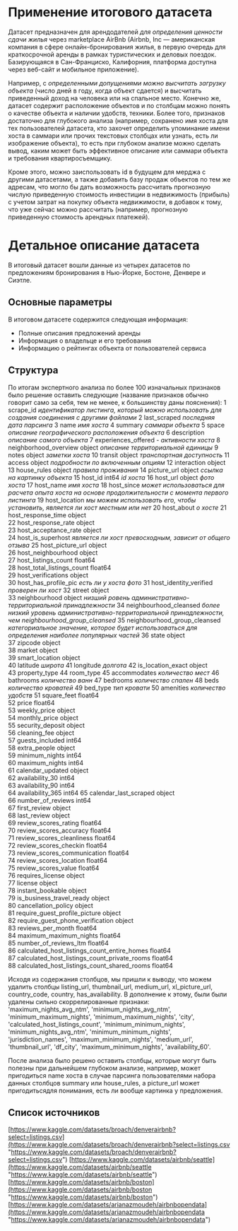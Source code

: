 # Применение итогового датасета 
﻿Датасет предназначен для арендодателей *для определения ценности сдачи жилья* через marketplace AirBnb (Airbnb, Inc — американская компания в сфере онлайн-бронирования жилья, в первую очередь для краткосрочной аренды в рамках туристических и деловых поездок. Базирующаяся в Сан-Франциско, Калифорния, платформа доступна через веб-сайт и мобильное приложение).

Например, с *определенными допущениями можно высчитать загрузку объекта* (число дней в году, когда объект сдается) и высчитать приведенный доход на человека или на спальное место. 
Конечно же, датасет содержит расположение объектов и по столбцам можно понять о качестве объекта и наличии удобств, техники. 
Более того, признаков достаточно для глубокого анализа (например, сохранено имя хоста для тех пользователей датасета, кто захочет определить упоминание имени хоста в саммари или прочих текстовых столбцах или узнать, есть ли изображение объекта), то есть при глубоком анализе можно сделать вывод, каким может быть эффективное описание или саммари объекта и требования квартиросъемщику.

Кроме этого, можно заиспользовать id в будущем для мерджа с другими датасетами, а также добавить базу продаж объектов по тем же адресам, что могло бы дать возможность рассчитать прогнозную числую приведенную стоимость инвестиции в недвижимость (прибыль) с учетом затрат на покупку объекта недвижимости, в добавок к тому, что уже сейчас можно рассчитать (например, прогнозную приведенную стоимость арендных платежей).


# Детальное описание датасета

В итоговый датасет вошли данные из четырех датасетов по предложениям бронирования в Нью-Йорке, Бостоне, Денвере и Сиэтле. 

## Основные параметры

В итоговом датасете содержится следующая информация:
 - Полные описания предложений аренды
 - Информация о владельце и его требования
 - Информацию о рейтингах объекта от пользователей сервиса

## Структура

По итогам экспертного анализа по более 100 изначальных признаков было решение оставить следующие (название признаков обычно говорит само за себя, тем не менее, к большинству даны пояснения):
1 scrape_id *идентификатор листинга, который можно использовать для создания соединения с другими файлами*
2 last_scraped *последняя дата парсинга* 
3 name *имя хоста* 
4 summary *саммари объекта* 
5 space *описание географического расположения объекта*
6 description *описание самого объекта*
7 experiences_offered - *активности хоста*
8 neighborhood_overview object *описание территориальной единицы*
9 notes object *заметки хоста*
10 transit object  *транспортная доступность*
11 access object  *подробности по включенным опциям*
12 interaction object  
13 house_rules object  *правила проживания*
14 picture_url object  *ссылка на картинку объекта*
15 host_id int64  *id хоста*
16 host_url object  *фото хоста*
17 host_name *имя хоста*
18 host_since *может использоваться для расчета опыта хоста на основе продолжительности с момента первого листинга*
19 host_location *мы можем использовать его, чтобы установить, является ли хост местным или нет*
20 host_about *о хосте*
21 host_response_time object  
22 host_response_rate object  
23 host_acceptance_rate object  
24 host_is_superhost *является ли хост превосходным, зависит от общего отзыва*
25 host_picture_url object  
26 host_neighbourhood object  
27 host_listings_count float64  
28 host_total_listings_count float64  
29 host_verifications object  
30 host_has_profile_pic *есть ли у хоста фото*
31 host_identity_verified *проверен ли хост*
32 street object  
33 neighbourhood object *низший ровень административно-территориальной принадлежности* 
34 neighbourhood_cleansed *более низкий уровень административно-территориальной принадлежности, чем neighbourhood_group_cleansed*
35 neighbourhood_group_cleansed *категориальное значение, которое будет использоваться для определения наиболее популярных частей*
36 state object  
37 zipcode object  
38 market object  
39 smart_location object  
40 latitude *широта*
41 longitude *долгота*
42 is_location_exact object  
43 property_type
44 room_type
45 accommodates *количество мест*
46 bathrooms *количество ванн*
47 bedrooms *количество спален*
48 beds *количество кроватей*
49 bed_type *тип кровати*
50 amenities *количество удобств*
51 square_feet float64  
52 price float64  
53 weekly_price object  
54 monthly_price object  
55 security_deposit object  
56 cleaning_fee object  
57 guests_included int64  
58 extra_people object  
59 minimum_nights int64  
60 maximum_nights int64  
61 calendar_updated object  
62 availability_30 int64  
63 availability_90 int64  
64 availability_365 int64
65 calendar_last_scraped object  
66 number_of_reviews int64  
67 first_review object  
68 last_review object  
69 review_scores_rating float64  
70 review_scores_accuracy float64  
71 review_scores_cleanliness float64  
72 review_scores_checkin float64  
73 review_scores_communication float64  
74 review_scores_location float64  
75 review_scores_value float64  
76 requires_license object  
77 license object  
78 instant_bookable object  
79 is_business_travel_ready object  
80 cancellation_policy object  
81 require_guest_profile_picture object  
82 require_guest_phone_verification object  
83 reviews_per_month float64  
84 maximum_maximum_nights float64  
85 number_of_reviews_ltm float64  
86 calculated_host_listings_count_entire_homes float64  
87 calculated_host_listings_count_private_rooms float64  
88 calculated_host_listings_count_shared_rooms float64

Исходя из содержания столбцов, мы пришли к выводу, что можем удалить столбцы listing_url, thumbnail_url, medium_url, xl_picture_url, country_code, country, has_availability.
В дополнение к этому, были были удалены сильно скоррелированные признаки:
'maximum_nights_avg_ntm', 'minimum_nights_avg_ntm', 'minimum_maximum_nights', 'minimum_maximum_nights', 'city', 'calculated_host_listings_count', 'minimum_minimum_nights', 'minimum_nights_avg_ntm', 'minimum_minimum_nights', 'jurisdiction_names', 'maximum_minimum_nights', 'medium_url', 'thumbnail_url', 'df_city', 'maximum_minimum_nights', 'availability_60'.
  
После анализа было решено оставить столбцы, которые могут быть полезны при дальнейшем глубоком анализе, например, может пригодиться name хоста в случае парсинга пользователями набора данных столбцов summary или house_rules, а picture_url может пригодитьсядля понимания, есть ли вообще картинка у предложения.



## Список источников
[https://www.kaggle.com/datasets/broach/denverairbnb?select=listings.csv](https://www.kaggle.com/datasets/broach/denverairbnb?select=listings.csv "https://www.kaggle.com/datasets/broach/denverairbnb?select=listings.csv")
[https://www.kaggle.com/datasets/airbnb/seattle](https://www.kaggle.com/datasets/airbnb/seattle "https://www.kaggle.com/datasets/airbnb/seattle")
[https://www.kaggle.com/datasets/airbnb/boston](https://www.kaggle.com/datasets/airbnb/boston "https://www.kaggle.com/datasets/airbnb/boston")
[https://www.kaggle.com/datasets/arianazmoudeh/airbnbopendata](https://www.kaggle.com/datasets/arianazmoudeh/airbnbopendata "https://www.kaggle.com/datasets/arianazmoudeh/airbnbopendata")
